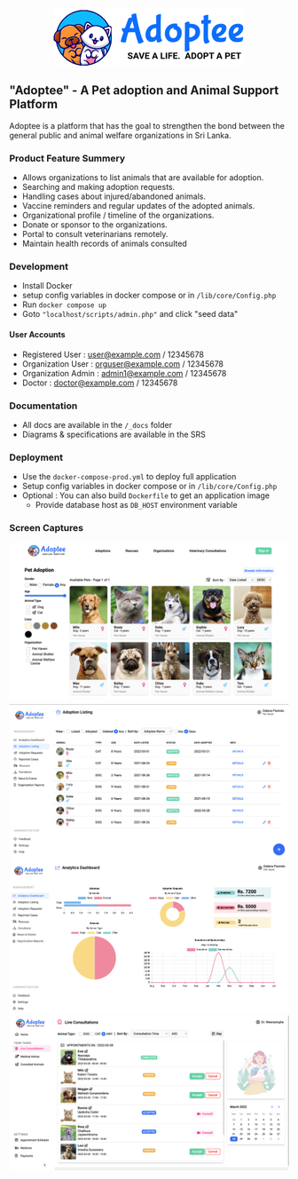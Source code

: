 <div style="text-align:center"><img src="./assets/images/logo.png" /></div>

## "Adoptee" - A Pet adoption and Animal Support Platform

Adoptee is a platform that has the goal to strengthen the 
bond between the general public and 
animal welfare organizations in Sri Lanka.

### Product Feature Summery

- Allows organizations to list animals that are available for adoption.
- Searching and making adoption requests.
- Handling cases about injured/abandoned animals.
- Vaccine reminders and regular updates of the adopted animals.
- Organizational profile / timeline of the organizations.
- Donate or sponsor to the organizations.
- Portal to consult veterinarians remotely.
- Maintain health records of animals consulted
### Development

- Install Docker 
- setup config variables in docker compose or in `/lib/core/Config.php`
- Run `docker compose up`
- Goto  `"localhost/scripts/admin.php"` and click "seed data"

#### User Accounts

- Registered User : user@example.com / 12345678
- Organization User : orguser@example.com / 12345678
- Organization Admin : admin1@example.com / 12345678
- Doctor : doctor@example.com / 12345678

### Documentation

- All docs are available in the `/_docs` folder
- Diagrams & specifications are available in the SRS

### Deployment
- Use the `docker-compose-prod.yml` to deploy full application
- Setup config variables in docker compose or in `/lib/core/Config.php`
- Optional : You can also build `Dockerfile` to get an application image
    - Provide database host as `DB_HOST` environment variable


### Screen Captures
<div style="text-align:center"><img src="./_docs/screenshots/screenshot_1.png" /></div>
<div style="text-align:center"><img src="./_docs/screenshots/screenshot_3.png" /></div>
<div style="text-align:center"><img src="./_docs/screenshots/screenshot_2.png" /></div>
<div style="text-align:center"><img src="./_docs/screenshots/screenshot_4.png" /></div>
